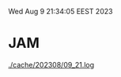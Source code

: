Wed Aug  9 21:34:05 EEST 2023
# JAM
<a href='./cache/202308/09_21.log'>./cache/202308/09_21.log</a>
